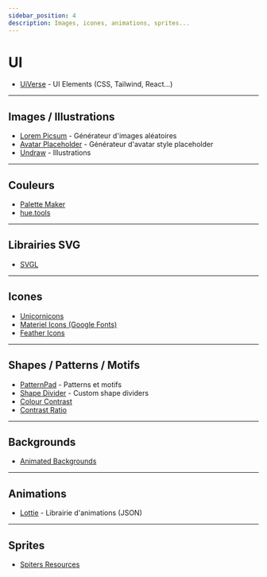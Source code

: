 ```yaml
---
sidebar_position: 4
description: Images, icones, animations, sprites...
---
```


# UI

- [UiVerse](https://uiverse.io/) - UI Elements (CSS, Tailwind, React…)

---
## Images / Illustrations

- [Lorem Picsum](https://picsum.photos/) - Générateur d'images aléatoires
- [Avatar Placeholder](https://avatar-placeholder.iran.liara.run/) - Générateur d'avatar style placeholder
- [Undraw](https://undraw.co/illustrations) - Illustrations

---
## Couleurs

- [Palette Maker](https://palettemaker.com/)
- [hue.tools](https://hue.tools/mix?mode=lch)

---
## Librairies SVG

- [SVGL](https://svgl.app/)

---
## Icones

- [Unicornicons](https://unicornicons.com/)
- [Materiel Icons (Google Fonts)](https://fonts.google.com/icons)
- [Feather Icons](https://feathericons.com/)

---
## Shapes / Patterns / Motifs

- [PatternPad](https://patternpad.com/) - Patterns et motifs
- [Shape Divider](https://www.shapedivider.app/) - Custom shape dividers
- [Colour Contrast](https://colourcontrast.cc/)
- [Contrast Ratio](https://contrast-ratio.org/#white-on-hsla%28200%2C0%25%2C0%25%2C.7%29)

---
## Backgrounds

- [Animated Backgrounds](https://animatedbackgrounds.me/)

---
## Animations

- [Lottie](https://developers.lottiefiles.com/) - Librairie d'animations (JSON)

---

## Sprites

- [Spiters Resources](https://www.spriters-resource.com/)


